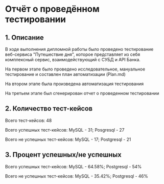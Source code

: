 # Отчёт о проведённом тестировании

## 1. Описание 

В ходе выполнения дипломной работы было проведено тестирование веб-сервиса "Путешествие дня", которое представляет из себя комплексный сервис, взаимодействующий с СУБД и API Банка.

На первом этапе было проведено исследовательное, мануальное тестирование и составлен план автоматизации (Plan.md)

На втором этапе была произведена автоматизация тестирования

На третьем этапе был сгенерирован отчет о проведенном тестировании

## 2. Количество тест-кейсов
Всего тест-кейсов: 48

Всего успешных тест-кейсов: MySQL - 31; Posgresql - 27

Всего не успешных тест-кейсов: MySQL - 17; Postgresql - 21

## 3. Процент успешных/не успешных

Всего успешных тест-кейсов: MySQL - 64.58%; Postgresql - 54%

Всего не успешных тест-кейсов: MySQL - 35.42%; Postgresql - 46%

